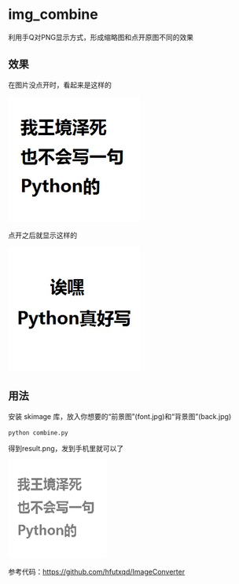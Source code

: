 # img_combine
利用手Q对PNG显示方式，形成缩略图和点开原图不同的效果

## 效果

在图片没点开时，看起来是这样的

![font](font.jpg)

点开之后就显示这样的

![back](back.jpg)

## 用法

安装 skimage 库，放入你想要的“前景图”(font.jpg)和“背景图”(back.jpg)

`python combine.py`

得到result.png，发到手机里就可以了

![result](result.png)

参考代码：https://github.com/hfutxqd/ImageConverter